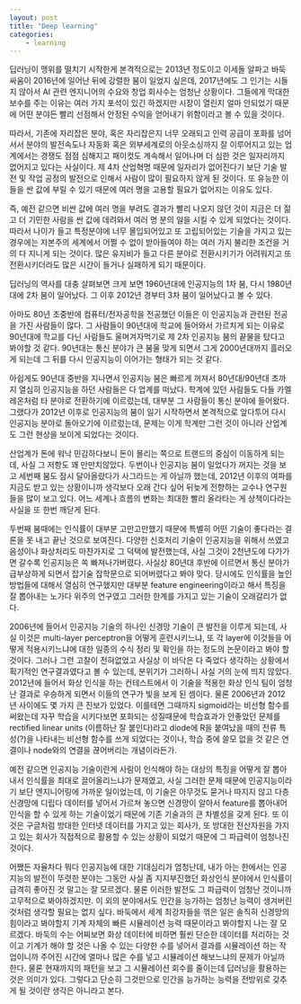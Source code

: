```yaml
---
layout: post
title: "Deep learning"
categories:
    - learning
---
```


딥러닝이 맹위를 떨치기 시작한게 본격적으로는 2013년 정도이고 이세돌 알파고 바둑 싸움이 2016년에 일어난 뒤에 강렬한 붐이 일었지 싶은데, 2017년에도 그 인기는 시들지 않아서 AI 관련 엔지니어의 수요와 창업 회사수는 엄청난 상황이다. 그들에게 막대한 보수를 주는 이유는 여러 가지 포석이 있긴 하겠지만 시장이 열린지 얼마 안되었기 때문에 어떤 분야든 빨리 선점해서 안정된 수익을 얻어내기 위함이라고 볼 수 있을 것이다. 

따라서, 기존에 자리잡은 분야, 혹은 자리잡은지 너무 오래되고 인력 공급이 포화를 넘어서서 분야의 발전속도나 자동화 혹은 외부세계로의 아웃소싱까지 잘 이루어지고 있는 업계에서는 경쟁도 점점 심해지고 패이컷도 계속해서 일어나며 더 심한 것은 일자리까지 없어지고 있다는 사실이다. 제 4차 산업혁명 때문에 일자리가 없어진다기 보단 기술 발전 및 작업 공정의 발전으로 인해서 사람이 많이 필요하지 않게 된 것이다. 또 유능한 이들을 싼 값에 부릴 수 있기 때문에 여러 명을 고용할 필요가 없어지는 이유도 있다.

즉, 예전 같으면 비싼 값에 여러 명을 부려도 결과가 빨리 나오지 않던 것이 지금은 더 젊고 더 기민한 사람을 싼 값에 데려와서 여러 명 분의 일을 시킬 수 있게 되었다는 것이다. 따라서 나이가 들고 특정분야에 너무 몰입되어있고 또 고립되어있는 기술을 가지고 있는 경우에는 자본주의 세계에서 어쩔 수 없이 받아들여야 하는 여러 가지 불리한 조건을 거의 다 지니게 되는 것이다. 많은 유지비가 들고 다른 분야로 전환시키기가 어려워지고 또 전환시키더라도 많은 시간이 들거나 실패하게 되기 때문이다. 

딥러닝의 역사를 대충 살펴보면 크게 보면 1960년대에 인공지능의 1차 붐, 다시 1980년대에 2차 붐이 일어났다. 그 이후 2012년 경부터 3차 붐이 일어났다고 볼 수 있다. 

아마도 80년 초중반에 컴퓨터/전자공학을 전공했던 이들은 이 인공지능과 관련된 전공을 가진 사람들이 많다. 그 사람들이 90년대에 학교에 들어와서 가르치게 되는 이유로 90년대에 학교를 다닌 사람들도 울며겨자먹기로 제 2차 인공지능 붐의 끝물을 탔다고 봐야할 것 같다. 90년대는 통신 분야가 큰 붐울 맞게 되면서 그게 2000년대까지 흘러오게 되는데 그 뒤를 다시 인공지능이 이어가는 형태가 되는 것 같다. 

아쉽게도 90년대 중반을 지나면서 인공지능 붐은 빠르게 꺼져서 80년대/90년대 초까지 열심히 인공지능을 하던 사람들은 다 업계를 떠났다. 학계에 있던 사람들도 다들 카멜레온처럼 타 분야로 전환하기에 이르렀는데, 대부분 그 사람들이 통신 분야에 들어왔다. 그랬다가 2012년 이후로 인공지능의 붐이 일기 시작하면서 본격적으로 앞다투어 다시 인공지능 분야로 돌아오기에 이르렀는데, 문제는 이게 학계만 그런 것이 아니라 산업계도 그런 현상을 보이게 되었다는 것이다. 

산업계가 돈에 워낙 민감하다보니 돈이 몰리는 쪽으로 트랜드의 중심이 이동하게 되는데, 사실 그 저항도 꽤 만만치않았다. 두번이나 인공지능 붐이 일었다가 꺼지는 것을 보고 세번째 붐도 잠시 달아올랐다가 사그라드는 게 아닐까 했는데, 2012년 이후의 여파를 지금도 받고 있는 상황이니까 생각보다 오래 간다 싶어 뒤늦게 전향하는 교수나 연구원들을 많이 보고 있다. 어느 세계나 흐름의 변화는 최대한 빨리 올라타는 게 상책이다라는 사실을 또 한번 깨닫게 된다.

두번째 붐때에는 인식률이 대부분 고만고만했기 때문에 특별히 어떤 기술이 좋다라는 결론을 못 내고 끝난 것으로 보여진다. 다양한 신호처리 기술이 인공지능을 위해서 쓰였고 음성이나 화상처리도 마찬가지로 그 덕택에 발전했는데, 사실 그것이 2천년도에 다가가면 갈수록 인공지능은 쏙 빠져나가버렸다. 사실상 80년대 후반에 이르면서 통신 분야가 급부상하게 되면서 잡기술 잡학문으로 되어버렸다고 봐야 맞다. 당시에도 인식률을 높인 방법들에 대해서 열심히 연구했지만 대부분 feature engineering이라고 해서 특징을 잘 뽑아내는 노가다 위주의 연구였고 그러한 한계를 가지고 있는 기술이 오래갈리가 없다. 

2006년에 들어서 인공지능 기술의 하나인 신경망 기술이 큰 발전을 이루게 되는데, 사실 이것은 multi-layer perceptron을 어떻게 훈련시키느냐, 또 각 layer에 이것들을 어떻게 적용시키느냐에 대한 일종의 수식 정리 및 확인을 하는 정도의 논문이라고 봐야 할 것이다. 그러나 그런 고찰이 전혀없었고 사실상 이 바닥은 다 죽었다 생각하는 상황에서 획기적인 연구결과였다고 볼 수 있는데, 분위기가 그러하니 사실 거의 눈에 띄지 않았다. 2012년에 들어서 화상 인식을 하는 컨테스트에서 이 기술을 적용한 화상 인식 팀이 엄청난 결과로 우승하게 되면서 이들의 연구가 빛을 보게 된 셈이다. 물론 2006년과 2012년 사이에도 몇 가지 큰 진보가 있었다. 이를테면 그때까지 sigmoid라는 비선형 함수를 써왔는데 자꾸 학습을 시키다보면 포화되는 성질때문에 학습효과가 안좋았던 문제를 rectified linear units (이름하난 잘 붙인다)라고 diode에 R을 붙여났을 때의 전류 특성(?)을 나타내는 비선형 함수를 쓰게 되었다는 것이나, 학습 중에 쓸모 없을 것 같은 연결이나 node와의 연결을 끊어버리는 개념이라든가. 

예전 같으면 인공지능 기술이란게 사람이 인식해야 하는 대상의 특징을 어떻게 잘 뽑아내서 인식률을 최대로 끌어올리느냐가 문제였고, 사실 그러한 문제 때문에 인공지능이라기 보단 엔지니어링에 가까운 일이었는데, 이 기술은 아무것도 묻거나 따지지 않고 다층 신경망에 디립다 데이터를 넣어서 가르쳐 놓으면 신경망이 알아서 feature를 뽑아내어 인식을 할 수 있게 하는 기술이었기 때문에 기존 기술과의 큰 차별성을 갖게 된다. 또 이것은 구글처럼 방대한 인터넷 데이터를 가지고 있는 회사가, 또 방대한 전산자원을 가지고 있는 회사가 직접적으로 활용할 수 있는 상황이 되었기 때문에 그 파급력이 엄청나진 것이다. 

어쨌든 자율차다 뭐다 인공지능에 대한 기대심리가 엄청난데, 내가 아는 한에서는 인공지능의 발전이 뚜렷한 분야는 그동안 사실 좀 지지부진했던 화상인식 분야에서 인식률이 급격히 좋아진 것 말고는 잘 모르겠다. 물론 이러한 발전도 그 파급력이 엄청난 것이니까 고무적으로 봐야하겠지만. 이 외의 분야에서도 인간을 능가하는 엄청난 능력이 생겨버린 것처럼 생각할 필요는 없지 싶다. 바둑에서 세계 최강자들을 꺾은 일은 솔직히 신경망의 힘이라고 봐야할지 기계 자체의 빠른 시뮬레이션 능력 때문이라고 봐야할지 나는 잘 모르겠다. 바둑의 수는 어찌보면 화상 데이터에 비하면 훨씬 단순한 데이터를 처리하는 것이고 기계가 해야 할 것은 나올 수 있는 다양한 수를 넣어서 결과를 시뮬레이션 하는 작업이니까 주어진 시간에 얼마나 많은 수를 넣고 시뮬레이션 해보느냐의 문제가 아닐까 한다. 물론 현재까지의 패턴을 보고 그 시뮬레이션 회수를 줄이는데 딥러닝을 활용하는 것은 의미가 있다. 그렇다고 단순히 그것만으로 인간을 능가하는 능력을 전방위로 갖추게 될 것이란 생각은 아니라고 본다. 